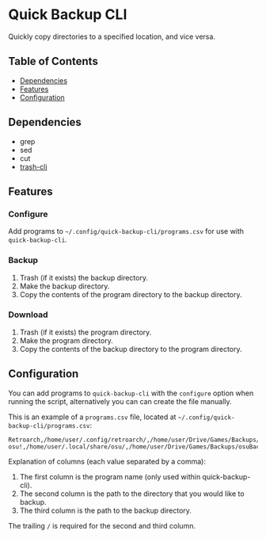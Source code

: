 # Quick Backup CLI

Quickly copy directories to a specified location, and vice versa.

## Table of Contents

<!--toc:start-->

- [Dependencies](#dependencies)
- [Features](#features)
- [Configuration](#configuration)
<!--toc:end-->

## Dependencies

- grep
- sed
- cut
- [trash-cli](https://github.com/andreafrancia/trash-cli)

## Features

### Configure

Add programs to `~/.config/quick-backup-cli/programs.csv` for use with `quick-backup-cli`.

### Backup

1. Trash (if it exists) the backup directory.
2. Make the backup directory.
3. Copy the contents of the program directory to the backup directory.

### Download

1. Trash (if it exists) the program directory.
2. Make the program directory.
3. Copy the contents of the backup directory to the program directory.

## Configuration

You can add programs to `quick-backup-cli` with the `configure` option when running the script, alternatively you can can create the file manually.

This is an example of a `programs.csv` file, located at `~/.config/quick-backup-cli/programs.csv`:

```csv
Retroarch,/home/user/.config/retroarch/,/home/user/Drive/Games/Backups/Retroarch/
osu!,/home/user/.local/share/osu/,/home/user/Drive/Games/Backups/osuBackup/
```

Explanation of columns (each value separated by a comma):

1. The first column is the program name (only used within quick-backup-cli).
2. The second column is the path to the directory that you would like to backup.
3. The third column is the path to the backup directory.

The trailing `/` is required for the second and third column.
